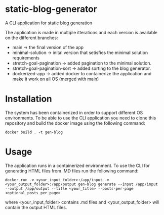 # static-blog-generator
A CLI application for static blog generation

The application is made in multiple itterations and each version is available on the different branches:
  * main -> the final version of the app
  * minimal-solution -> inital version that setisfies the minimal solution requirements
  * stretch-goal-pagination -> added pagination to the minimal solution.
  * stretch-goal-pagination-sort -> added sorting to the blog generator.
  * dockerized-app -> added docker to containerize the application and make it work on all OS (merged with main)


# Installation
The system has been containerized in order to support different OS environments.  To be able to use the CLI application you need to clone this repository and build the docker image using the following command: 

```
docker build . -t gen-blog 
```

# Usage
The application runs in a containerized environment. 
To use the CLI for generating HTML files from .MD files run the following command:

```
docker run -v <your_input_folder>:/app/input -v <your_output_folder>:/app/output gen-blog generate --input /app/input --output /app/output --title <your_title> --posts-per-page <optional_posts_per_page>
```

where <your_input_folder> contains .md files and <your_output_folder> will contain the output HTML files.
